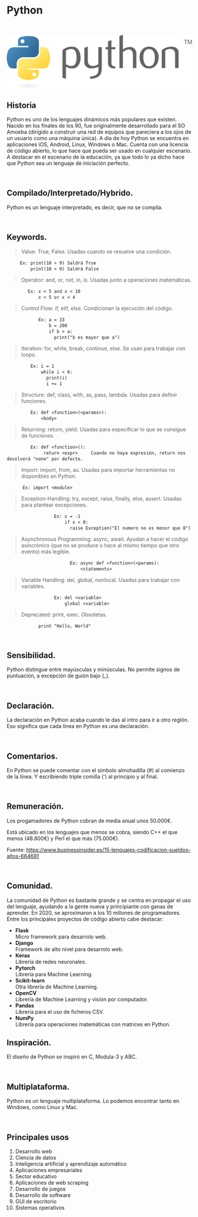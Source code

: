# Python

<br>

![Python logo](./img/Python-logo.png)

## **Historia**

Python es uno de los lenguajes dinámicos más populares que existen.
Nacido en los finales de los 90, fue originalmente desarrollado para el SO Amoeba (dirigido a construir una red de equipos que pareciera a los ojos de un usuario como una máquina única).
A día de hoy Python se encuentra en aplicaciones iOS, Android, Linux, Windows o Mac.
Cuenta con una licencia de código abierto, lo que hace que pueda ser usado en cualquier escenario. A destacar en el escenario de la educación, ya que todo lo ya dicho hace que Python sea un lenguaje de iniciación perfecto.

<br>

## **Compilado/Interpretado/Hybrido.**

Python es un lenguaje interpretado, es decir, que no se compila.

<br>

## **Keywords.**

> Value: True, False. Usadas cuando se resuelve una condición.

         Ex: print(10 > 9) Saldrá True
             print(10 < 9) Saldrá False

> Operator: and, or, not, in, is. Usadas junto a operaciones matemáticas.

            Ex: x < 5 and x < 10
                x < 5 or x < 4

> Control Flow: if, elif, else. Condicionan la ejecución del código.

                Ex: a = 33
                    b = 200
                    if b > a:
                      print("b es mayor que a")

> Iteration: for, while, break, continue, else. Se usan para trabajar con loops.

             Ex: i = 1
                 while i < 6:
                   print(i)
                   i += 1

> Structure: def, class, with, as, pass, lambda. Usadas para definir funciones.

             Ex: def <function>(<params>):
                 <body>

> Returning: return, yield. Usadas para especificar lo que se consigue de funciones.

             Ex: def <function>():
                  return <expr>     Cuando no haya expresión, return nos devolverá "none" por defecto.

> Import: import, from, as. Usadas para importar herramientas no disponibles en Python.

          Ex: import <module>

> Exception-Handling: try, except, raise, finally, else, assert. Usadas para plantear
> excepciones.

                      Ex: x = -1
                          if x < 0:
                            raise Exception("El numero no es menor que 0")

> Asynchronous Programming: async, await. Ayudan a hacer el código asincrónico (que no se produce o hace al mismo tiempo que otro evento) más legible.

                            Ex: async def <function>(<params):
                                <statements>

> Variable Handling: del, global, nonlocal. Usadas para trabajar con variables.

                      Ex: del <variable>
                          global <variable>

> Deprecated: print, exec. Obsoletas.

                print "Hello, World"

<br>

## **Sensibilidad.**

Python distingue entre mayúsculas y minúsculas.
No permite signos de puntuación, a excepción de guión bajo (\_).

<br>

## **Declaración.**

La declaración en Python acaba cuando le das al intro para ir a otro reglón.
Eso significa que cada línea en Python es una declaración.

<br>

## **Comentarios.**

En Python se puede comentar con el símbolo almohadilla (#) al comienzo de la línea.
Y escribiendo triple comilla (') al principio y al final.

<br>

## **Remuneración.**

Los progamadores de Python cobran de media anual unos 50.000€.

Está ubicado en los lenguajes que menos se cobra, siendo C++ el que menos (48.800€) y Perl el que más (75.000€).

Fuente: https://www.businessinsider.es/15-lenguajes-codificacion-sueldos-altos-664681

<br>

## **Comunidad.**

La comunidad de Python es bastante grande y se centra en propagar el uso del lenguaje, ayudando a la gente nueva y principiante con ganas de aprender. En 2020, se aproximaron a los 10 millones de programadores. Entre los principales proyectos de código abierto cabe destacar:

- **Flask**
  <br>Micro framework para desarrolo web.
- **Django**
  <br>Framework de alto nivel para desarrolo web.
- **Keras**
  <br> Librería de redes neuronales.
- **Pytorch**
  <br> Librería para Machine Learning.
- **Scikit-learn**
  <br> Otra librería de Machine Learning.
- **OpenCV**
  <br> Librería de Machine Learning y visión por computador.
- **Pandas**
  <br> Librería para el uso de ficheros CSV.
- **NumPy**
  <br>Librería para operaciones matemáticas con matrices en Python.

## **Inspiración.**

El diseño de Python se inspiró en C, Modula-3 y ABC.

<br>

## **Multiplataforma.**

Python es un lenguaje multiplataforma. Lo podemos encontrar tanto en Windows, como Linux y Mac.

<br>

## **Principales usos**

1. Desarrollo web
2. Ciencia de datos
3. Inteligencia artificial y aprendizaje automático
4. Aplicaciones empresariales
5. Sector educativo
6. Aplicaciones de web scraping
7. Desarrollo de juegos
8. Desarrollo de software
9. GUI de escritorio
10. Sistemas operativos